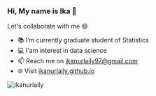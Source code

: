 ### Hi, My name is Ika :handshake:
Let's collaborate with me 😄
- :books: I’m currently graduate student of Statistics
- :computer: I'am interest in data science
- 📫 Reach me on ikanurlaily97@gmail.com
- 🌐 Visit [ikanurlaily.github.io](https://ikanurlaily.github.io/)

<p align="left"> <img src="https://komarev.com/ghpvc/?username=ikanurlaily&label=Views&color=blue&style=plastic" alt="ikanurlaily" /> </p>
<!--
**ikanurlaily/ikanurlaily** is a ✨ _special_ ✨ repository because its `README.md` (this file) appears on your GitHub profile.

Here are some ideas to get you started:

- 🔭 I’m currently w
- 🌱 I’m currently learning ...
- 👯 I’m looking to collaborate on ...
- 🤔 I’m looking for help with ...
- 💬 Ask me about ...
- 📫 How to reach me: ...
- 😄 Pronouns: ...
- ⚡ Fun fact: ...
